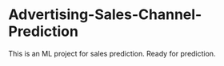 # Advertising-Sales-Channel-Prediction
This is an ML project for sales prediction.
Ready for prediction.
